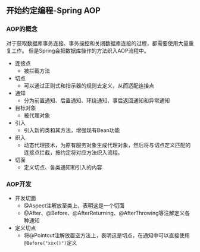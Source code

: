 ## 开始约定编程-Spring AOP
### AOP的概念  
对于获取数据库事务连接、事务操控和关闭数据库连接的过程，都需要使用大量重复工作。
但是Spring会把数据库操作的方法织入AOP流程中。

- 连接点
    - 被拦截方法
- 切点
    - 可以通过正则式和指示器的规则去定义，从而适配连接点
- 通知
    - 分为前置通知、后置通知、环绕通知、事后返回通知和异常通知
- 目标对象
    - 被代理对象
- 引入
    - 引入新的类和其方法，增强现有Bean功能
- 织入
    - 动态代理技术，为原有服务对象生成代理对象，然后将与切点定义匹配的连接点拦截，按约定将对应方法织入流程。
- 切面
    - 定义切点、各类通知和引入的内容
    
### AOP开发  
- 开发切面
    - @Aspect注解放至类上，表明这是一个切面
    - @After、@Before、@AfterReturning、@AfterThrowing等注解定义各种通知
- 定义切点
    - 将@Pointcut注解放置空方法上，表明这是切点，在通知中可以直接使用`@Before("xxx()")`定义